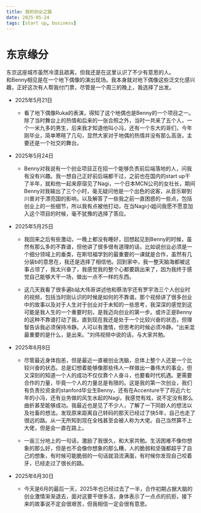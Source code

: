 ```yaml
---
title: 我的创业之路
date: 2025-05-24
tags: [start up, business]
---
```


# 东京缘分
东京这座城市虽然冷漠且疏离，但我还是在这里认识了不少有意思的人。  
和Benny相见是在一个地下偶像的演出现场。我本身就对地下偶像这些泛文化感兴趣，正好这次有人帮我付门票，尽管是一个周三的晚上，我选择了出发。

* 2025年5月21日
  * 看了地下偶像Ruka的表演，得知了这个地偶也是Benny的一个项目之一。除了当时舞台上的热情和后来的一张合照之外，当时一共来了五个人，一个一米九多的男生，后来我才知道他叫小冯，还有一个东大的哥们，今年刚毕业，简单寒暄了几句，显然大家对于地偶的热情并没有那么高涨，主要还是一个社交的舞台。

* 2025年5月24日
  * Benny对我说有一个创业项目正在招一个能够负责前后端落地的人，问我有没有兴趣。我一想自己正好前后端都干过，之前也在国内的start up干了半年，就和他一起来原宿见了Nagi，一个日本MCN公司的女社长，期间Benny对我输出了三个小时，毫无疑问他是一个出色的说客，从音乐聊到川普对于漂亮国的影响，以及解答了一些我之前一直困惑的一些点，包括创业上的一些细节，所以我有点被他打动，在当Nagi小姐问我愿不愿意加入这个项目的时候，毫不犹豫的选择了答应。

* 2025年5月25日
  * 我回来之后有些激动，一晚上都没有睡好，回想起见到Benny的时候，虽然有那么多的不靠谱，但他讲了很多很有道理的话，比如说创业必须是一个细分领域上的垂类，在斯坦福学到的最重要的一课就是合作，虽然有几分装b的意思在，我还是选择了相信他。回到家中，我一整天脑海都被这事占领了，我太兴奋了，我感觉我的整个心都要跳出来了，因为我终于感觉自己能够大干一场，做出一点不一样的东西。

  * 这几天我看了很多遍b站大伟哥讲述他和蔡浩宇还有罗宇浩三个人创业时的视频，包括当时刚认识的时候是如何的不靠谱。那个视频讲了很多创业中的故事以及对于人生对于创业对于未知的一些思考，我深深的感觉到这可能是我人生的一个重要时刻，是我迈向创业的第一步。或许正是Benny的这种不靠谱打动了我，直到现在我还是处于一个比较兴奋的状态，但理智告诉我必须保持冷静。人可以有激情，但思考的时候必须冷静。"出来混最重要的是什么，是出来。"刘伟视频中说的话，与大家共勉。

* 2025年6月8日
  * 尽管最近身体抱恙，但是最近一直被创业洗脑，总体上整个人还是一个比较兴奋的状态。总是幻想着能够像那些伟人一样做出一番伟大的事业，但又深刻的知道一个人的成功不仅仅靠个人奋斗，也要看时代机遇。更需要合作的力量，毕竟一个人的力量总是有限的。这是我的第一次创业，我们有负责拉资金的stanford毕业生Benny，还有在Accenture干了将近六七年的小冯，还有业务做的风生水起的Nagi，我感觉有戏，说不定没有那么曲折甚至能够成功。我最近也是见了不少人，了解了一下同龄人的想法以及社畜的想法。发现原来距离自己转码的那天已经过了快5年，自己也走了很远的路。从一无所知到现在全栈甚至会被人称为大佬。自己当然算不上大佬，但是会一直在路上。

  * 一亩三分地上的一句话，激励了我很久，和大家共勉。生活困难不像你想象的那么好，但是也不会像你想象的那么糟，人的脆弱和坚强都超乎了自己的想象，有时候可能脆弱的一句话就泪流满面，有时候你发现自己咬着牙，已经走过了很长的路。

* 2025年6月30日
  * 今天是6月的最后一天，2025年也已经过去了一半，合作初期占据大脑的创业激情渐渐退去，面对这要干很多活，身体表示了一点点的抗拒，接下来的故事说不定会很艰苦，但我相信一定会很有意思。
